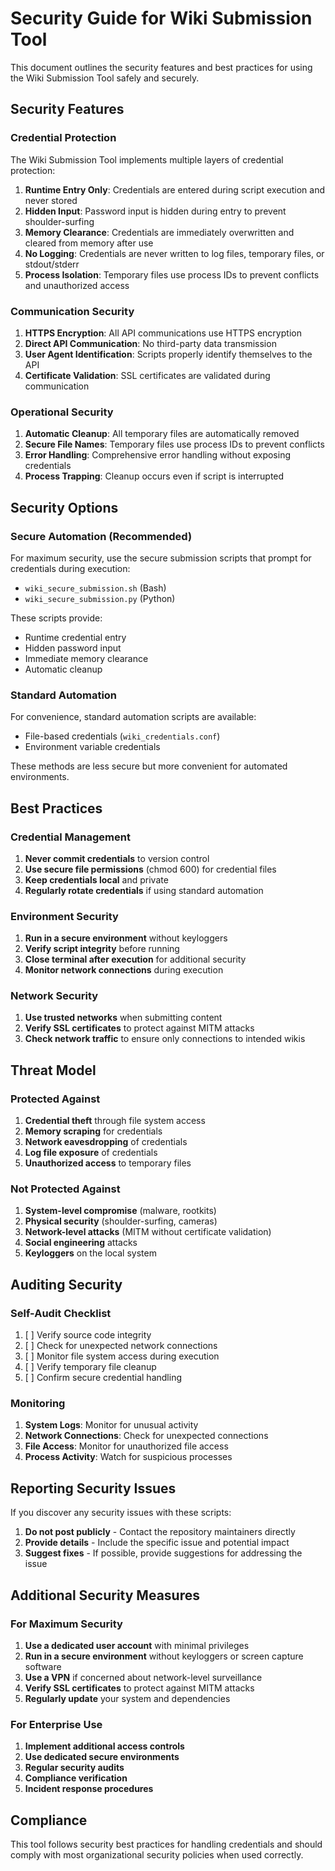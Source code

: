 # Security Guide for Wiki Submission Tool

This document outlines the security features and best practices for using the Wiki Submission Tool safely and securely.

## Security Features

### Credential Protection

The Wiki Submission Tool implements multiple layers of credential protection:

1. **Runtime Entry Only**: Credentials are entered during script execution and never stored
2. **Hidden Input**: Password input is hidden during entry to prevent shoulder-surfing
3. **Memory Clearance**: Credentials are immediately overwritten and cleared from memory after use
4. **No Logging**: Credentials are never written to log files, temporary files, or stdout/stderr
5. **Process Isolation**: Temporary files use process IDs to prevent conflicts and unauthorized access

### Communication Security

1. **HTTPS Encryption**: All API communications use HTTPS encryption
2. **Direct API Communication**: No third-party data transmission
3. **User Agent Identification**: Scripts properly identify themselves to the API
4. **Certificate Validation**: SSL certificates are validated during communication

### Operational Security

1. **Automatic Cleanup**: All temporary files are automatically removed
2. **Secure File Names**: Temporary files use process IDs to prevent conflicts
3. **Error Handling**: Comprehensive error handling without exposing credentials
4. **Process Trapping**: Cleanup occurs even if script is interrupted

## Security Options

### Secure Automation (Recommended)

For maximum security, use the secure submission scripts that prompt for credentials during execution:

- `wiki_secure_submission.sh` (Bash)
- `wiki_secure_submission.py` (Python)

These scripts provide:
- Runtime credential entry
- Hidden password input
- Immediate memory clearance
- Automatic cleanup

### Standard Automation

For convenience, standard automation scripts are available:
- File-based credentials (`wiki_credentials.conf`)
- Environment variable credentials

These methods are less secure but more convenient for automated environments.

## Best Practices

### Credential Management

1. **Never commit credentials** to version control
2. **Use secure file permissions** (chmod 600) for credential files
3. **Keep credentials local** and private
4. **Regularly rotate credentials** if using standard automation

### Environment Security

1. **Run in a secure environment** without keyloggers
2. **Verify script integrity** before running
3. **Close terminal after execution** for additional security
4. **Monitor network connections** during execution

### Network Security

1. **Use trusted networks** when submitting content
2. **Verify SSL certificates** to protect against MITM attacks
3. **Check network traffic** to ensure only connections to intended wikis

## Threat Model

### Protected Against

1. **Credential theft** through file system access
2. **Memory scraping** for credentials
3. **Network eavesdropping** of credentials
4. **Log file exposure** of credentials
5. **Unauthorized access** to temporary files

### Not Protected Against

1. **System-level compromise** (malware, rootkits)
2. **Physical security** (shoulder-surfing, cameras)
3. **Network-level attacks** (MITM without certificate validation)
4. **Social engineering** attacks
5. **Keyloggers** on the local system

## Auditing Security

### Self-Audit Checklist

1. [ ] Verify source code integrity
2. [ ] Check for unexpected network connections
3. [ ] Monitor file system access during execution
4. [ ] Verify temporary file cleanup
5. [ ] Confirm secure credential handling

### Monitoring

1. **System Logs**: Monitor for unusual activity
2. **Network Connections**: Check for unexpected connections
3. **File Access**: Monitor for unauthorized file access
4. **Process Activity**: Watch for suspicious processes

## Reporting Security Issues

If you discover any security issues with these scripts:

1. **Do not post publicly** - Contact the repository maintainers directly
2. **Provide details** - Include the specific issue and potential impact
3. **Suggest fixes** - If possible, provide suggestions for addressing the issue

## Additional Security Measures

### For Maximum Security

1. **Use a dedicated user account** with minimal privileges
2. **Run in a secure environment** without keyloggers or screen capture software
3. **Use a VPN** if concerned about network-level surveillance
4. **Verify SSL certificates** to protect against MITM attacks
5. **Regularly update** your system and dependencies

### For Enterprise Use

1. **Implement additional access controls**
2. **Use dedicated secure environments**
3. **Regular security audits**
4. **Compliance verification**
5. **Incident response procedures**

## Compliance

This tool follows security best practices for handling credentials and should comply with most organizational security policies when used correctly.
